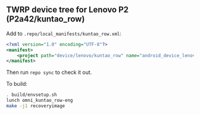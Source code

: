 ## TWRP device tree for Lenovo P2 (P2a42/kuntao_row)

Add to `.repo/local_manifests/kuntao_row.xml`:

```xml
<?xml version="1.0" encoding="UTF-8"?>
<manifest>
	<project path="device/lenovo/kuntao_row" name="android_device_lenovo_kuntao_row" remote="Celoxocis" revision="android-7.1" />
</manifest>
```

Then run `repo sync` to check it out.

To build:

```sh
. build/envsetup.sh
lunch omni_kuntao_row-eng
make -j1 recoveryimage
```
